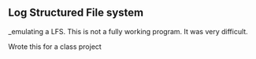 ## Log Structured File system

\_emulating a LFS. This is not a fully working program. It was very difficult.

Wrote this for a class project

